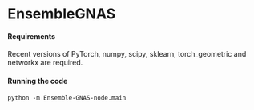 # EnsembleGNAS

#### Requirements
Recent versions of PyTorch, numpy, scipy, sklearn, torch_geometric and networkx are required.
#### Running the code

    python -m Ensemble-GNAS-node.main
